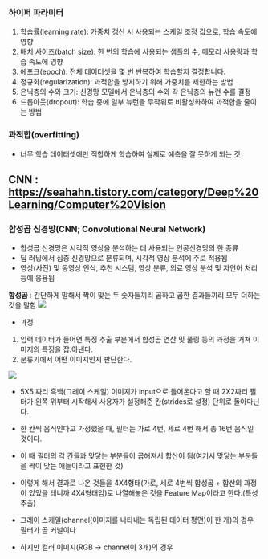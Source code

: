 ### 하이퍼 파라미터
1. 학습률(learning rate): 가중치 갱신 시 사용되는 스케일 조정 값으로, 학습 속도에 영향
2. 배치 사이즈(batch size): 한 번의 학습에 사용되는 샘플의 수, 메모리 사용량과 학습 속도에 영향
3. 에포크(epoch): 전체 데이터셋을 몇 번 반복하여 학습할지 결정합니다.
4. 정규화(regularization): 과적합을 방지하기 위해 가중치를 제한하는 방법
5. 은닉층의 수와 크기: 신경망 모델에서 은닉층의 수와 각 은닉층의 뉴런 수를 결정
6. 드롭아웃(dropout): 학습 중에 일부 뉴런을 무작위로 비활성화하여 과적합을 줄이는 방법

### 과적합(overfitting)
- 너무 학습 데이터셋에만 적합하게 학습하여 실제로 예측을 잘 못하게 되는 것

## CNN : https://seahahn.tistory.com/category/Deep%20Learning/Computer%20Vision

### 합성곱 신경망(CNN; Convolutional Neural Network)
- 합성곱 신경망은 시각적 영상을 분석하는 데 사용되는 인공신경망의 한 종류
- 딥 러닝에서 심층 신경망으로 분류되며, 시각적 영상 분석에 주로 적용됨
- 영상(사진) 및 동영상 인식, 추천 시스템, 영상 분류, 의료 영상 분석 및 자연어 처리 등에 응용됨

**합성곱** : 간단하게 말해서 짝이 맞는 두 숫자들끼리 곱하고 곱한 결과들끼리 모두 더하는 것을 말함
![](Pasted%20image%2020230718154857.png)
- 과정
1. 입력 데이터가 들어면 특징 추출 부분에서 합성곱 연산 및 풀링 등의 과정을 거쳐 이미지의 특징을 잡.아낸다.
2. 분류기에서 어떤 이미지인지 판단한다.

![](Pasted%20image%2020230718155132.png)
- 5X5 짜리 흑백(그레이 스케일) 이미지가 input으로 들어온다고 할 때 2X2짜리 필터가 왼쪽 위부터 시작해서 사용자가 설정해준 칸(strides로 설정) 단위로 돌아다닌다.
- 한 칸씩 움직인다고 가정했을 때, 필터는 가로 4번, 세로 4번 해서 총 16번 움직일 것이다.
- 이 때 필터의 각 칸들과 맞닿는 부분들이 곱해져서 합산이 됨(여기서 맞닿는 부분들을 짝이 맞는 애들이라고 표현한 것) 
- 이렇게 해서 결과로 나온 것들을 4X4형태(가로, 세로 4번씩 합성곱 + 합산의 과정이 있었을 테니까 4X4형태임)로 나열해놓은 것을 Feature Map이라고 한다.(특성 추출)

- 그레이 스케일(channel(이미지를 나타내는 독립된 데이터 평면)이 한 개)의 경우 필터가 곧 커널이다
- 하지만 컬러 이미지(RGB -> channel이 3개)의 경우 

